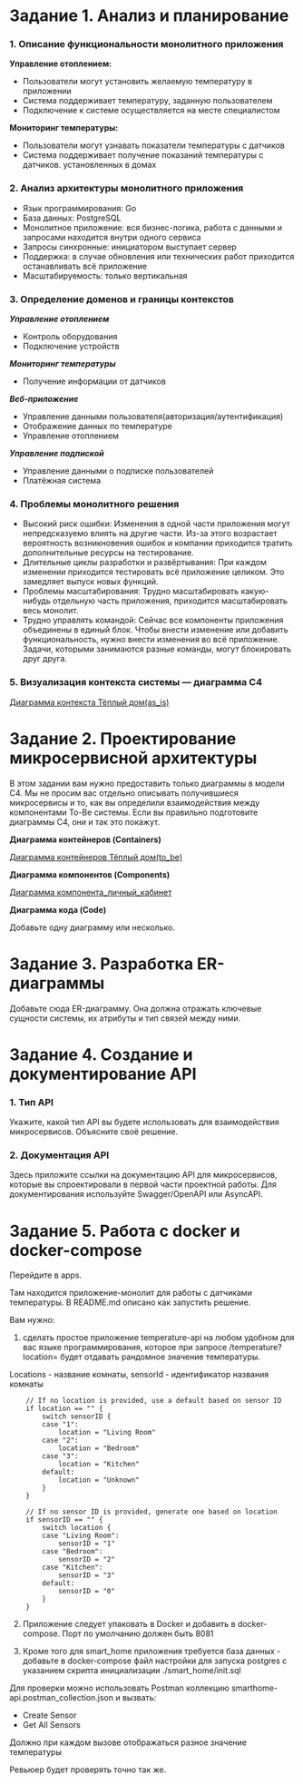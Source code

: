 # Задание 1. Анализ и планирование

### 1. Описание функциональности монолитного приложения

**Управление отоплением:**

- Пользователи могут установить желаемую температуру в приложении  
- Система поддерживает температуру, заданную пользователем  
- Подключение к системе осуществляется на месте специалистом  

**Мониторинг температуры:**

- Пользователи могут узнавать показатели температуры с датчиков  
- Система поддерживает получение показаний температуры с датчиков. установленных в домах  

### 2. Анализ архитектуры монолитного приложения

- Язык программирования: Go
- База данных: PostgreSQL
- Монолитное приложение: вся бизнес-логика, работа с данными и запросами находится внутри одного сервиса
- Запросы синхронные: инициатором выступает сервер
- Поддержка: в случае обновления или технических работ приходится останавливать всё приложение
- Масштабируемость: только вертикальная

### 3. Определение доменов и границы контекстов

***Управление отоплением***
- Контроль оборудования  
- Подключение устройств  

***Мониторинг температуры***
- Получение информации от датчиков

***Веб-приложение***
- Управление данными пользователя(авторизация/аутентификация)
- Отображение данных по температуре
- Управление отоплением

***Управление подпиской***
- Управление данными о подписке пользователей  
- Платёжная система  

### **4. Проблемы монолитного решения**

- Высокий риск ошибки: Изменения в одной части приложения могут непредсказуемо влиять на другие части. Из-за этого возрастает вероятность возникновения ошибок и компании приходится тратить дополнительные ресурсы на тестирование.  
- Длительные циклы разработки и развёртывания: При каждом изменении приходится тестировать всё приложение целиком. Это замедляет выпуск новых функций.  
- Проблемы масштабирования: Трудно масштабировать какую-нибудь отдельную часть приложения, приходится масштабировать весь монолит.  
- Трудно управлять командой: Сейчас все компоненты приложения объединены в единый блок. Чтобы внести изменение или добавить функциональность, нужно внести изменения во всё приложение. Задачи, которыми занимаются разные команды, могут блокировать друг друга.  

### 5. Визуализация контекста системы — диаграмма С4

[Диаграмма контекста Тёплый дом(as_is)](./schemas/context_as_is.png)

# Задание 2. Проектирование микросервисной архитектуры

В этом задании вам нужно предоставить только диаграммы в модели C4. Мы не просим вас отдельно описывать получившиеся микросервисы и то, как вы определили взаимодействия между компонентами To-Be системы. Если вы правильно подготовите диаграммы C4, они и так это покажут.

**Диаграмма контейнеров (Containers)**

[Диаграмма контейнеров Тёплый дом(to_be)](./diagrams/container/WarmHouse_Container_to_be.png)

**Диаграмма компонентов (Components)**

[Диаграмма компонента_личный_кабинет](./diagrams/component/WarmHouse_Component_PersonalAccount.png)

**Диаграмма кода (Code)**

Добавьте одну диаграмму или несколько.

# Задание 3. Разработка ER-диаграммы

Добавьте сюда ER-диаграмму. Она должна отражать ключевые сущности системы, их атрибуты и тип связей между ними.

# Задание 4. Создание и документирование API

### 1. Тип API

Укажите, какой тип API вы будете использовать для взаимодействия микросервисов. Объясните своё решение.

### 2. Документация API

Здесь приложите ссылки на документацию API для микросервисов, которые вы спроектировали в первой части проектной работы. Для документирования используйте Swagger/OpenAPI или AsyncAPI.

# Задание 5. Работа с docker и docker-compose

Перейдите в apps.

Там находится приложение-монолит для работы с датчиками температуры. В README.md описано как запустить решение.

Вам нужно:

1) сделать простое приложение temperature-api на любом удобном для вас языке программирования, которое при запросе /temperature?location= будет отдавать рандомное значение температуры.

Locations - название комнаты, sensorId - идентификатор названия комнаты

```
	// If no location is provided, use a default based on sensor ID
	if location == "" {
		switch sensorID {
		case "1":
			location = "Living Room"
		case "2":
			location = "Bedroom"
		case "3":
			location = "Kitchen"
		default:
			location = "Unknown"
		}
	}

	// If no sensor ID is provided, generate one based on location
	if sensorID == "" {
		switch location {
		case "Living Room":
			sensorID = "1"
		case "Bedroom":
			sensorID = "2"
		case "Kitchen":
			sensorID = "3"
		default:
			sensorID = "0"
		}
	}
```

2) Приложение следует упаковать в Docker и добавить в docker-compose. Порт по умолчанию должен быть 8081

3) Кроме того для smart_home приложения требуется база данных - добавьте в docker-compose файл настройки для запуска postgres с указанием скрипта инициализации ./smart_home/init.sql

Для проверки можно использовать Postman коллекцию smarthome-api.postman_collection.json и вызвать:

- Create Sensor
- Get All Sensors

Должно при каждом вызове отображаться разное значение температуры

Ревьюер будет проверять точно так же.


